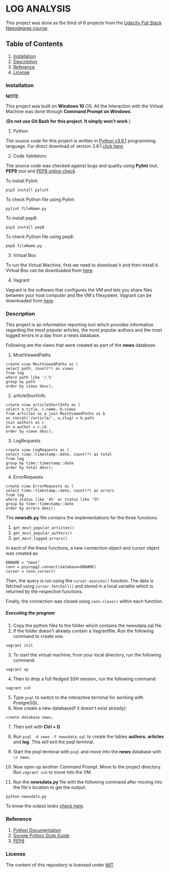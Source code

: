 
# LOG ANALYSIS 

This project was done as the third of 6 projects from the [Udacity Full Stack Nanodegree course](https://in.udacity.com/course/full-stack-web-developer-nanodegree--nd004/).

## Table of Contents
1. [Installation](#installation)
2. [Description](#description)
3. [Reference](#reference)
4. [License](#license)

### Installation

**NOTE**: 

This project was built on **Windows 10** OS. All the interaction with the Virtual Machine was done through **Command Prompt on Windows**.

(**Do not use Git Bash for this project. It simply won't work**.)

1. Python

The source code for this project is written in [Python v3.6.1](https://www.python.org/downloads/) programming language.
For direct download of version 3.6.1 [click here](https://www.python.org/ftp/python/3.6.1/python-3.6.1.exe).

2. Code Validators

The source code was checked against bugs and quality using **Pylint** tool, **PEP8** tool and [PEP8 online check](http://pep8online.com).

To install Pylint:

```
pip3 install pylint
```

To check Python file using Pylint:

```
pylint fileName.py
```

To install pep8:

```
pip3 install pep8
```


To check Python file using pep8:

```
pep8 fileName.py
```

3. Virtual Box

To run the Virtual Machine, first we need to download it and then install it.
Virtual Box can be downloaded from [here](https://www.virtualbox.org/wiki/Downloads).

4. Vagrant

Vagrant is the software that configures the VM and lets you share files between your host computer and the VM's filesystem. 
Vagrant can be downloaded from [here](https://www.vagrantup.com/downloads.html).

### Description

This project is an information reporting tool which provides information regarding the most popular articles, the most popular authors and the most logged errors in a day from a news database.

Following are the views that were created as part of the **news** database:

1. MostViewedPaths

```
create view MostViewedPaths as (
select path, count(*) as views
from log
where path like '/_%'
group by path
order by views desc);
```

2. articleShortInfo

```
create view articleShortInfo as (
select a.title, c.name, b.views
from articles as a join MostViewedPaths as b
on concat('/article/', a.slug) = b.path
join authors as c
on a.author = c.id
order by views desc);
```

3. LogRequests

```
create view LogRequests as (
select time::timestamp::date, count(*) as total
from log
group by time::timestamp::date
order by total desc);
```

4. ErrorRequests

```
create view ErrorRequests as (
select time::timestamp::date, count(*) as errors
from log
where status like '4%' or status like '5%'
group by time::timestamp::date
order by errors desc);
```

The **newsdb.py** file contains the implementations for the three functions:

1. `get_most_popular_articles()`
2. `get_most_popular_authors()`
3. `get_most_logged_errors()`

In each of the these functions, a new connection object and cursor object was created as:

```
DBNAME = "news"
conn = psycopg2.connect(database=DBNAME)
cursor = conn.cursor()
```

Then, the query is run using the `cursor.execute()` function.
The data is fetched using `cursor.fetchall()` and stored in a local variable which is returned by the respective functions.

Finally, the connection was closed using `conn.close()` within each function.

##### Executing the program

1. Copy the python files to the folder which contains the newsdata.sql file.
2. If the folder doesn't already contain a Vagrantfile. Run the following command to create one.
        
```
vagrant init
```
    
3. To start the virtual machine, from your local directory, run the following command:
        
```
vagrant up
```

4. Then to drop a full fledged SSH session, run the following command:
        
```
vagrant ssh
```
        
5. Type `psql` to switch to the interactive terminal for working with PostgreSQL.
6. Now create a new database(if it doesn't exist already):
        
```
create database news;
```
        
7. Then exit with **Ctrl + D**.

8. Run `psql -d news -f newsdata.sql` to create the tables **authors**, **articles** and **log**. This will exit the psql terminal.
 
9. Start the psql terminal with `psql` and move into the **news** database with `\c news`.

10. Now open up another Command Prompt. Move to the project directory. Run `vagrant ssh` to move into the VM.

11. Run the **newsdata.py** file with the following command after moving into the file's location to get the output:

```
python newsdata.py
```

To know the output looks [check here](LOG-ANALYSIS/log_analysis_output.txt).

### Reference
1. [Python Documentation](https://docs.python.org/3/)
2. [Google Python Style Guide](https://google.github.io/styleguide/pyguide.html)
3. [PEP8](https://www.python.org/dev/peps/pep-0008/)

### License
The content of this repository is licensed under [MIT](https://choosealicense.com/licenses/mit/).


